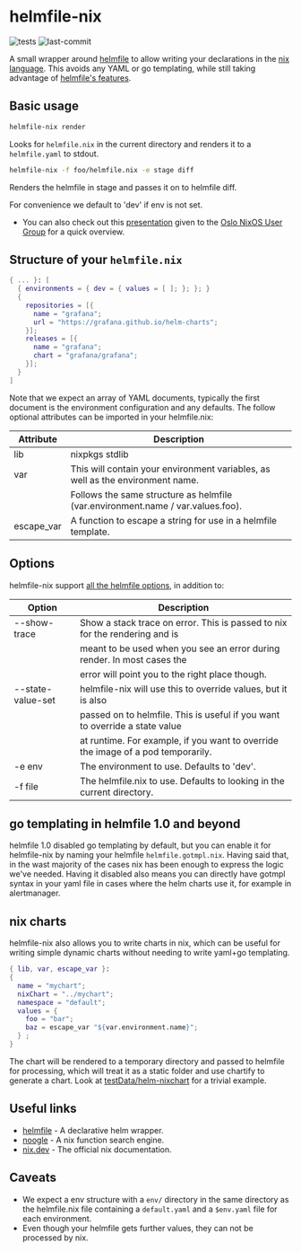 # helmfile-nix

![tests](https://github.com/reMarkable/helmfile-nix/actions/workflows/test.yml/badge.svg)
![last-commit](https://img.shields.io/github/last-commit/reMarkable/helmfile-nix)

A small wrapper around [helmfile](https://github.com/helmfile/helmfile/) to
allow writing your declarations in the [nix language](https://nix.dev/tutorials/nix-language).
This avoids any YAML or go templating, while still taking advantage of
[helmfile's features](https://helmfile.readthedocs.io/en/stable/).

## Basic usage

```sh
helmfile-nix render
```

Looks for `helmfile.nix` in the current directory and renders it to a
`helmfile.yaml` to stdout.

```sh
helmfile-nix -f foo/helmfile.nix -e stage diff
```

Renders the helmfile in stage and passes it on to helmfile diff.

For convenience we default to 'dev' if env is not set.

- You can also check out this [presentation](./docs/presentation.html) given to the
  [Oslo NixOS User Group](https://www.meetup.com/oslo-nixos-user-group/) for
  a quick overview.

## Structure of your `helmfile.nix`

```nix
{ ... }: [
  { environments = { dev = { values = [ ]; }; }; }
  {
    repositories = [{
      name = "grafana";
      url = "https://grafana.github.io/helm-charts";
    }];
    releases = [{
      name = "grafana";
      chart = "grafana/grafana";
    }];
  }
]
```

Note that we expect an array of YAML documents, typically the first document is the
environment configuration and any defaults. The follow optional attributes can
be imported in your helmfile.nix:

| Attribute  | Description                                                                     |
| ---------- | ------------------------------------------------------------------------------- |
| lib        | nixpkgs stdlib                                                                  |
| var        | This will contain your environment variables, as well as the environment name.  |
|            | Follows the same structure as helmfile (var.environment.name / var.values.foo). |
| escape_var | A function to escape a string for use in a helmfile template.                   |

## Options

helmfile-nix support [all the helmfile options](https://helmfile.readthedocs.io/en/stable/#cli-reference), in addition to:

| Option            | Description                                                                      |
| ----------------- | -------------------------------------------------------------------------------- |
| --show-trace      | Show a stack trace on error. This is passed to nix for the rendering and is      |
|                   | meant to be used when you see an error during render. In most cases the          |
|                   | error will point you to the right place though.                                  |
| --state-value-set | helmfile-nix will use this to override values, but it is also                    |
|                   | passed on to helmfile. This is useful if you want to override a state value      |
|                   | at runtime. For example, if you want to override the image of a pod temporarily. |
| -e env            | The environment to use. Defaults to 'dev'.                                       |
| -f file           | The helmfile.nix to use. Defaults to looking in the current directory.           |

## go templating in helmfile 1.0 and beyond

helmfile 1.0 disabled go templating by default, but you can enable it for
helmfile-nix by naming your helmfile `helmfile.gotmpl.nix`. Having said that, in
the wast majority of the cases nix has been enough to express the logic we've
needed. Having it disabled also means you can directly have gotmpl syntax in
your yaml file in cases where the helm charts use it, for example in
alertmanager.

## nix charts

helmfile-nix also allows you to write charts in nix, which can be useful for
writing simple dynamic charts without needing to write yaml+go templating.

```nix
{ lib, var, escape_var }:
{
  name = "mychart";
  nixChart = "../mychart";
  namespace = "default";
  values = {
    foo = "bar";
    baz = escape_var "${var.environment.name}";
  } ;
}
```

The chart will be rendered to a temporary directory and passed to helmfile for
processing, which will treat it as a static folder and use chartify to generate
a chart. Look at [testData/helm-nixchart](./testData/helm-nixchart) for a
trivial example.

## Useful links

- [helmfile](https://github.com/helmfile/helmfile/) - A declarative helm wrapper.
- [noogle](https://noogle.dev) - A nix function search engine.
- [nix.dev](https://nix.dev) - The official nix documentation.

## Caveats

- We expect a env structure with a `env/` directory in the same directory as
  the helmfile.nix file containing a `default.yaml` and a `$env.yaml` file for
  each environment.
- Even though your helmfile gets further values, they can not be processed by nix.
